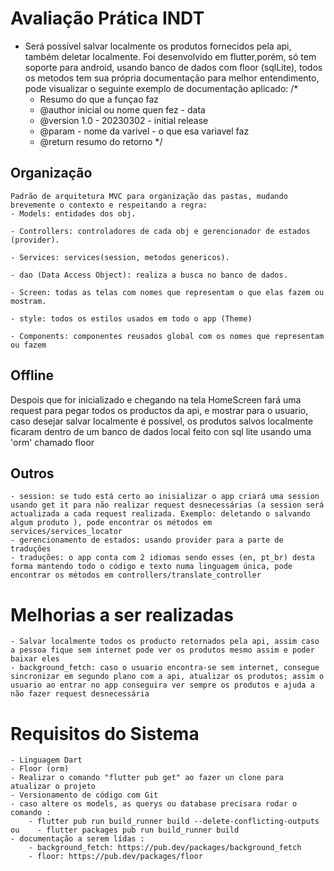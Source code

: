 # Avaliação Prática INDT
- Será possível salvar localmente os produtos fornecidos pela api, também deletar localmente. Foi desenvolvido em flutter,porém,  só  tem soporte para android, usando banco de dados com floor (sqlLite), todos os metodos tem sua própria documentação para melhor entendimento,  pode visualizar o seguinte exemplo de documentação aplicado: 
    /*
    * Resumo do que a funçao faz 
    * @author  inicial ou nome quen fez   - data 
    * @version 1.0   - 20230302 - initial release
    * @param   <tipo de variable> - nome da varivel    - o que esa variavel faz 
    * @return <tipo de retorno> resumo do retorno 
    */


## Organização 
    Padrão de arquitetura MVC para organização das pastas, mudando brevemente o contexto e respeitando a regra:
    - Models: entidades dos obj.

    - Controllers: controladores de cada obj e gerencionador de estados (provider).

    - Services: services(session, metodos genericos).

    - dao (Data Access Object): realiza a busca no banco de dados.

    - Screen: todas as telas com nomes que representam o que elas fazem ou mostram.

    - style: todos os estilos usados em todo o app (Theme)
    
    - Components: componentes reusados global com os nomes que representam ou fazem 

## Offline
Despois que for inicializado e chegando na tela HomeScreen fará uma request para pegar todos os productos da api, e mostrar para o usuario, caso desejar salvar localmente é possível, os produtos salvos localmente ficaram dentro de um banco de dados local feito con sql lite usando uma 'orm' chamado floor


## Outros
    - session: se tudo está certo ao inisializar o app criará uma session usando get it para não realizar request desnecessárias (a session será actualizada a cada request realizada. Exemplo: deletando o salvando algum produto ), pode encontrar os métodos em services/services_locator
    - gerencionamento de estados: usando provider para a parte de traduções
    - traduções: o app conta com 2 idiomas sendo esses (en, pt_br) desta forma mantendo todo o código e texto numa linguagem única, pode encontrar os métodos em controllers/translate_controller
  

 # Melhorias a ser realizadas   
    - Salvar localmente todos os producto retornados pela api, assim caso a pessoa fique sem internet pode ver os produtos mesmo assim e poder baixar eles 
    - background_fetch: caso o usuario encontra-se sem internet, consegue sincronizar em segundo plano com a api, atualizar os produtos; assim o usuario ao entrar no app conseguira ver sempre os produtos e ajuda a não fazer request desnecessária
  
# Requisitos do Sistema
    - Linguagem Dart
    - Floor (orm)
    - Realizar o comando "flutter pub get" ao fazer un clone para atualizar o projeto
    - Versionamento de código com Git
    - caso altere os models, as querys ou database precisara rodar o comando :
        - flutter pub run build_runner build --delete-conflicting-outputs   ou    - flutter packages pub run build_runner build 
    - documentação a serem lídas :
        - background_fetch: https://pub.dev/packages/background_fetch
        - floor: https://pub.dev/packages/floor